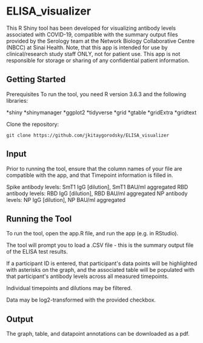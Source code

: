 # ELISA_visualizer
This R Shiny tool has been developed for visualizing antibody levels associated with COVID-19, compatible with the summary output files provided by the Serology team at the Network Biology Collaborative Centre (NBCC) at Sinai Health.
Note, that this app is intended for use by clinical/research study staff ONLY, not for patient use. This app is not responsible for storage or sharing of any confidential patient information.

## Getting Started
Prerequisites
To run the tool, you need R version 3.6.3 and the following libraries:

*shiny
*shinymanager
*ggplot2
*tidyverse
*grid
*gtable
*gridExtra
*gridtext

Clone the repository:
```
git clone https://github.com/jkitaygorodsky/ELISA_visualizer
```

## Input
Prior to running the tool, ensure that the column names of your file are compatible with the app, and that Timepoint information is filled in.

Spike antibody levels: SmT1 IgG [dilution], SmT1 BAU/ml aggregated
RBD antibody levels: RBD IgG [dilution], RBD BAU/ml aggregated
NP antibody levels: NP IgG [dilution], NP BAU/ml aggregated

## Running the Tool

To run the tool, open the app.R file, and run the app (e.g. in RStudio).

The tool will prompt you to load a .CSV file - this is the summary output file of the ELISA test results.

If a participant ID is entered, that participant's data points will be highlighted with asterisks on the graph, and the associated table will be populated with that participant's antibody levels across all measured timepoints.

Individual timepoints and dilutions may be filtered.

Data may be log2-transformed with the provided checkbox.

## Output
The graph, table, and datapoint annotations can be downloaded as a pdf.
